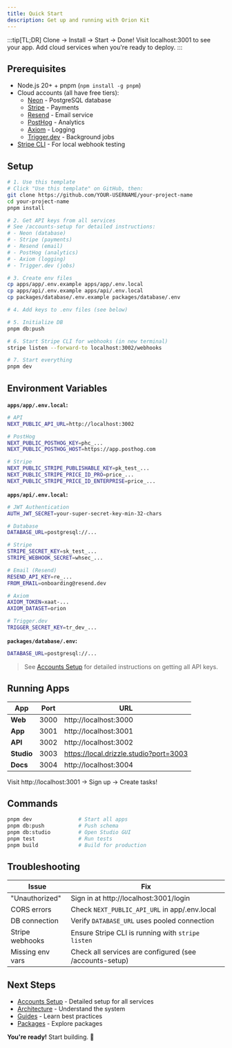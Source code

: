 ```yaml
---
title: Quick Start
description: Get up and running with Orion Kit
---
```


:::tip[TL;DR]
Clone → Install → Start → Done! Visit localhost:3001 to see your app. Add cloud services when you're ready to deploy.
:::

## Prerequisites

- Node.js 20+ + pnpm (`npm install -g pnpm`)
- Cloud accounts (all have free tiers):
  - [Neon](https://neon.tech) - PostgreSQL database
  - [Stripe](https://stripe.com) - Payments
  - [Resend](https://resend.com) - Email service
  - [PostHog](https://posthog.com) - Analytics
  - [Axiom](https://axiom.co) - Logging
  - [Trigger.dev](https://trigger.dev) - Background jobs
- [Stripe CLI](https://stripe.com/docs/stripe-cli) - For local webhook testing

## Setup

```bash
# 1. Use this template
# Click "Use this template" on GitHub, then:
git clone https://github.com/YOUR-USERNAME/your-project-name
cd your-project-name
pnpm install

# 2. Get API keys from all services
# See /accounts-setup for detailed instructions:
# - Neon (database)
# - Stripe (payments)
# - Resend (email)
# - PostHog (analytics)
# - Axiom (logging)
# - Trigger.dev (jobs)

# 3. Create env files
cp apps/app/.env.example apps/app/.env.local
cp apps/api/.env.example apps/api/.env.local
cp packages/database/.env.example packages/database/.env

# 4. Add keys to .env files (see below)

# 5. Initialize DB
pnpm db:push

# 6. Start Stripe CLI for webhooks (in new terminal)
stripe listen --forward-to localhost:3002/webhooks

# 7. Start everything
pnpm dev
```

## Environment Variables

**`apps/app/.env.local`:**

```bash
# API
NEXT_PUBLIC_API_URL=http://localhost:3002

# PostHog
NEXT_PUBLIC_POSTHOG_KEY=phc_...
NEXT_PUBLIC_POSTHOG_HOST=https://app.posthog.com

# Stripe
NEXT_PUBLIC_STRIPE_PUBLISHABLE_KEY=pk_test_...
NEXT_PUBLIC_STRIPE_PRICE_ID_PRO=price_...
NEXT_PUBLIC_STRIPE_PRICE_ID_ENTERPRISE=price_...
```

**`apps/api/.env.local`:**

```bash
# JWT Authentication
AUTH_JWT_SECRET=your-super-secret-key-min-32-chars

# Database
DATABASE_URL=postgresql://...

# Stripe
STRIPE_SECRET_KEY=sk_test_...
STRIPE_WEBHOOK_SECRET=whsec_...

# Email (Resend)
RESEND_API_KEY=re_...
FROM_EMAIL=onboarding@resend.dev

# Axiom
AXIOM_TOKEN=xaat-...
AXIOM_DATASET=orion

# Trigger.dev
TRIGGER_SECRET_KEY=tr_dev_...
```

**`packages/database/.env`:**

```bash
DATABASE_URL=postgresql://...
```

> See [Accounts Setup](/accounts-setup) for detailed instructions on getting all API keys.

## Running Apps

| App        | Port | URL                                    |
| ---------- | ---- | -------------------------------------- |
| **Web**    | 3000 | http://localhost:3000                  |
| **App**    | 3001 | http://localhost:3001                  |
| **API**    | 3002 | http://localhost:3002                  |
| **Studio** | 3003 | https://local.drizzle.studio?port=3003 |
| **Docs**   | 3004 | http://localhost:3004                  |

Visit http://localhost:3001 → Sign up → Create tasks!

## Commands

```bash
pnpm dev               # Start all apps
pnpm db:push           # Push schema
pnpm db:studio         # Open Studio GUI
pnpm test              # Run tests
pnpm build             # Build for production
```

## Troubleshooting

| Issue            | Fix                                                     |
| ---------------- | ------------------------------------------------------- |
| "Unauthorized"   | Sign in at http://localhost:3001/login                  |
| CORS errors      | Check `NEXT_PUBLIC_API_URL` in app/.env.local           |
| DB connection    | Verify `DATABASE_URL` uses pooled connection            |
| Stripe webhooks  | Ensure Stripe CLI is running with `stripe listen`       |
| Missing env vars | Check all services are configured (see /accounts-setup) |

## Next Steps

- [Accounts Setup](/accounts-setup) - Detailed setup for all services
- [Architecture](/architecture) - Understand the system
- [Guides](/guide) - Learn best practices
- [Packages](/packages) - Explore packages

**You're ready!** Start building. 🚀
